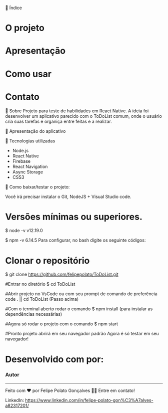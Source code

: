 📑️ Índice
# O projeto
# Apresentação
# Como usar
# Contato

📝️ Sobre
Projeto para teste de habilidades em React Native. A ideia foi desenvolver um aplicativo parecido com o ToDoList comum, onde o usuário cria suas tarefas e organiça entre feitas e a realizar. 

🚀️ Apresentação do aplicativo

🚀️ Tecnologias utilizadas
- Node.js
- React Native
- Firebase
- React Navigation
- Async Storage
- CSS3


💾️ Como baixar/testar o projeto:

Você irá precisar instalar o Git, NodeJS + Visual Studio code.

# Versões mínimas ou superiores.
$ node -v
v12.19.0

$ npm -v
6.14.5
Para configurar, no bash digite os seguinte códigos:

# Clonar o repositório
$ git clone https://github.com/felipepolato/ToDoList.git

#Entrar no diretório
$ cd ToDoList

#Abrir projeto no VsCode ou com seu prompt de comando de preferência
code . ||  cd ToDoList (Passo acima) 

#Com o terminal aberto rodar o comando
$ npm install (para instalar as dependências necessárias)

#Agora só rodar o projeto com o comando
$ npm start

#Pronto projeto abrirá em seu navegador padrão
Agora é só testar em seu navegador!

# Desenvolvido com por:

### Autor
---

Feito com ❤️ por Felipe Polato Gonçalves 👋🏽 Entre em contato!


LinkedIn:
https://www.linkedin.com/in/felipe-polato-gon%C3%A7alves-a82317201/

